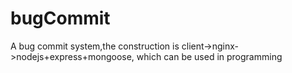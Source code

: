 bugCommit
=========

A bug commit system,the construction is client->nginx->nodejs+express+mongoose, which can be used in programming

